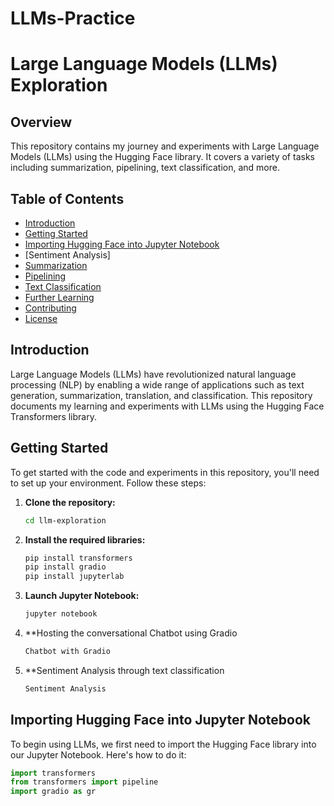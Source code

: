 # LLMs-Practice

# Large Language Models (LLMs) Exploration

## Overview
This repository contains my journey and experiments with Large Language Models (LLMs) using the Hugging Face library. It covers a variety of tasks including summarization, pipelining, text classification, and more.

## Table of Contents
- [Introduction](#introduction)
- [Getting Started](#getting-started)
- [Importing Hugging Face into Jupyter Notebook](#importing-hugging-face-into-jupyter-notebook)
- [Sentiment Analysis]
- [Summarization](#summarization)
- [Pipelining](#pipelining)
- [Text Classification](#text-classification)
- [Further Learning](#further-learning)
- [Contributing](#contributing)
- [License](#license)

## Introduction
Large Language Models (LLMs) have revolutionized natural language processing (NLP) by enabling a wide range of applications such as text generation, summarization, translation, and classification. This repository documents my learning and experiments with LLMs using the Hugging Face Transformers library.

## Getting Started
To get started with the code and experiments in this repository, you'll need to set up your environment. Follow these steps:

1. **Clone the repository:**
    ```bash
    cd llm-exploration
    ```

2. **Install the required libraries:**
    ```bash
    pip install transformers
    pip install gradio
    pip install jupyterlab
    ```

3. **Launch Jupyter Notebook:**
    ```bash
    jupyter notebook
    ```
4. **Hosting the conversational Chatbot using Gradio
   ```bash
   Chatbot with Gradio
   ```
5. **Sentiment Analysis through text classification
   ```bash
   Sentiment Analysis
   ```

## Importing Hugging Face into Jupyter Notebook
To begin using LLMs, we first need to import the Hugging Face library into our Jupyter Notebook. Here's how to do it:

```python
import transformers
from transformers import pipeline
import gradio as gr
